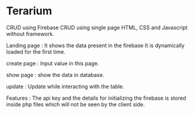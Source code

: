 # Terarium
CRUD using Firebase
CRUD using single page HTML, CSS and Javascript without framework.

Landing page : 
It shows the data present in the firebase 
It is dynamically loaded for the first time.

create page :
Input value in this page.

show page : 
show the data in database.

update :
Update while interacting with the table.

Features :
The api key and the details for initializing the firebase is stored inside php files which will not be seen by the client side.
